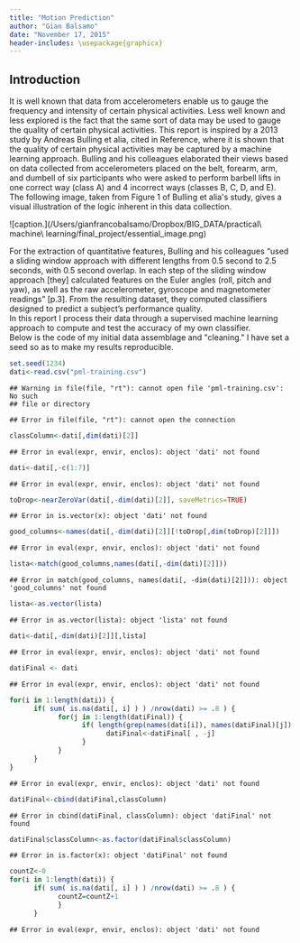 ```yaml
---
title: "Motion Prediction"
author: "Gian Balsamo"
date: "November 17, 2015"
header-includes: \usepackage{graphicx}
---
```

## Introduction

It is well known that data from accelerometers enable us to gauge the frequency and intensity of certain physical activities. Less well known and less explored is the fact that the same sort of data may be used to gauge the quality of certain physical activities. This report is inspired by a 2013 study by Andreas Bulling et alia, cited in Reference, where it is shown that the quality of certain physical activities may be captured by a machine learning approach. Bulling and his colleagues elaborated their views based on data collected from accelerometers placed on the belt, forearm, arm, and dumbell of six participants who were asked to perform barbell lifts in one correct way (class A) and 4 incorrect ways (classes B, C, D, and E).  
The following image, taken from Figure 1 of Bulling et alia's study, gives a visual illustration of the logic inherent in this data collection.

![caption.](/Users/gianfrancobalsamo/Dropbox/BIG_DATA/practical\ machine\ learning/final_project/essential_image.png)

For the extraction of quantitative features, Bulling and his colleagues “used a sliding window approach with different lengths from 0.5 second to 2.5 seconds, with 0.5 second overlap. In each step of the sliding window approach [they] calculated features on the Euler angles (roll, pitch and yaw), as well as the raw accelerometer, gyroscope and magnetometer readings” [p.3]. From the resulting dataset, they computed classifiers designed to predict a subject’s performance quality.  
In this report I process their data through a supervised machine learning approach to compute and test the accuracy of my own classifier.  
Below is the code of my initial data assemblage and "cleaning." I have set a seed so as to make my results reproducible.





```r
set.seed(1234)
dati<-read.csv("pml-training.csv")
```

```
## Warning in file(file, "rt"): cannot open file 'pml-training.csv': No such
## file or directory
```

```
## Error in file(file, "rt"): cannot open the connection
```

```r
classColumn<-dati[,dim(dati)[2]]
```

```
## Error in eval(expr, envir, enclos): object 'dati' not found
```

```r
dati<-dati[,-c(1:7)]
```

```
## Error in eval(expr, envir, enclos): object 'dati' not found
```

```r
toDrop<-nearZeroVar(dati[,-dim(dati)[2]], saveMetrics=TRUE)
```

```
## Error in is.vector(x): object 'dati' not found
```

```r
good_columns<-names(dati[,-dim(dati)[2]][!toDrop[,dim(toDrop)[2]]])
```

```
## Error in eval(expr, envir, enclos): object 'dati' not found
```

```r
lista<-match(good_columns,names(dati[,-dim(dati)[2]]))
```

```
## Error in match(good_columns, names(dati[, -dim(dati)[2]])): object 'good_columns' not found
```

```r
lista<-as.vector(lista)
```

```
## Error in as.vector(lista): object 'lista' not found
```

```r
dati<-dati[,-dim(dati)[2]][,lista]
```

```
## Error in eval(expr, envir, enclos): object 'dati' not found
```

```r
datiFinal <- dati 
```

```
## Error in eval(expr, envir, enclos): object 'dati' not found
```

```r
for(i in 1:length(dati)) {
      if( sum( is.na(dati[, i] ) ) /nrow(dati) >= .8 ) {
            for(j in 1:length(datiFinal)) {
                  if( length(grep(names(dati[i]), names(datiFinal)[j]) ) ==1)  {
                        datiFinal<-datiFinal[ , -j]
                  }   
            } 
      }
}
```

```
## Error in eval(expr, envir, enclos): object 'dati' not found
```

```r
datiFinal<-cbind(datiFinal,classColumn)
```

```
## Error in cbind(datiFinal, classColumn): object 'datiFinal' not found
```

```r
datiFinal$classColumn<-as.factor(datiFinal$classColumn)
```

```
## Error in is.factor(x): object 'datiFinal' not found
```

```r
countZ<-0
for(i in 1:length(dati)) {
      if( sum( is.na(dati[, i] ) ) /nrow(dati) >= .8 ) { 
            countZ=countZ+1
            }
      }
```

```
## Error in eval(expr, envir, enclos): object 'dati' not found
```











